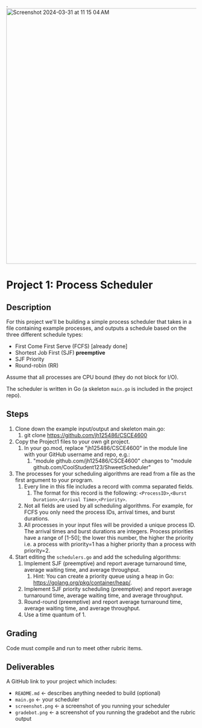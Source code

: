 .<img width="678" alt="Screenshot 2024-03-31 at 11 15 04 AM" src="https://github.com/asuezp/CSCE-4600/assets/47001273/48793c1a-c6e9-41ba-b33e-40704c62fe07">





# Project 1: Process Scheduler

## Description

For this project we'll be building a simple process scheduler that takes in a file containing example processes, and outputs a schedule based on the three different schedule types:

- First Come First Serve (FCFS) [already done]
- Shortest Job First (SJF) **preemptive**
- SJF Priority
- Round-robin (RR)

Assume that all processes are CPU bound (they do not block for I/O).

The scheduler is written in Go (a skeleton `main.go` is included in the project repo).

## Steps

1. Clone down the example input/output and skeleton main.go:
   1. git clone https://github.com/jh125486/CSCE4600
2. Copy the Project1 files to your own git project.
   1. In your go.mod, replace "jh125486/CSCE4600" in the module line with your GitHub username and repo, e.g.:
      1. "module github.com/jh125486/CSCE4600" changes to "module github.com/CoolStudent123/ShweetScheduler"
3. The processes for your scheduling algorithms are read from a file as the first argument to your program.
    1. Every line in this file includes a record with comma separated fields.
       1. The format for this record is the following: `<ProcessID>`,`<Burst Duration>`,`<Arrival Time>`,`<Priority>`.
   2. Not all fields are used by all scheduling algorithms. For example, for FCFS you only need the process IDs, arrival times, and burst durations.
   3. All processes in your input files will be provided a unique process ID. The arrival times and burst durations are integers. Process priorities have a range of [1-50]; the lower this number, the higher the priority i.e. a process with priority=1 has a higher priority than a process with priority=2.
4. Start editing the `schedulers.go` and add the scheduling algorithms:
   1. Implement SJF (preemptive) and report average turnaround time, average waiting time, and average throughput.
      1. Hint: You can create a priority queue using a heap in Go: https://golang.org/pkg/container/heap/. 
   2. Implement SJF priority scheduling (preemptive) and report average turnaround time, average waiting time, and average throughput.
   3. Round-round (preemptive) and report average turnaround time, average waiting time, and average throughput.
   4. Use a time quantum of 1.

## Grading

Code must compile and run to meet other rubric items.

## Deliverables

A GitHub link to your project which includes:

- `README.md` <- describes anything needed to build (optional)
- `main.go` <- your scheduler
- `screenshot.png` <- a screenshot of you running your scheduler
- `gradebot.png` <- a screenshot of you running the gradebot and the rubric output
